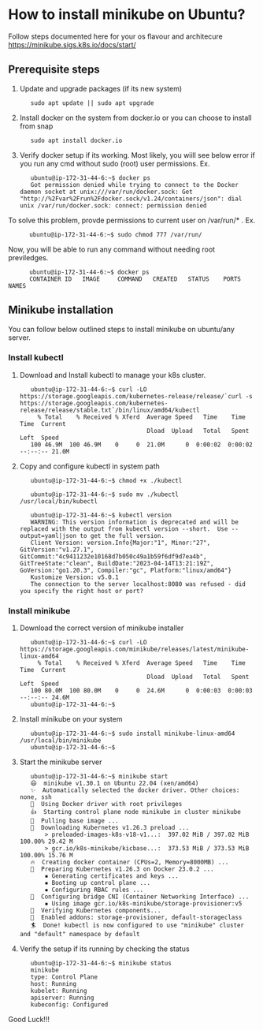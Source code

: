 # How to install minikube on Ubuntu?

Follow steps documented here for your os flavour and architecure</br>
https://minikube.sigs.k8s.io/docs/start/

## Prerequisite steps
1. Update and upgrade packages (if its new system)

          sudo apt update || sudo apt upgrade

2. Install docker on the system from docker.io or you can choose to install from snap
          
          sudo apt install docker.io

3. Verify docker setup if its working. 
Most likely, you wiill see below error if you run any cmd without sudo (root) user permissions. 
Ex.

          ubuntu@ip-172-31-44-6:~$ docker ps
          Got permission denied while trying to connect to the Docker daemon socket at unix:///var/run/docker.sock: Get "http://%2Fvar%2Frun%2Fdocker.sock/v1.24/containers/json": dial unix /var/run/docker.sock: connect: permission denied

To solve this problem, provde permissions to current user on /var/run/* .
Ex. 

          ubuntu@ip-172-31-44-6:~$ sudo chmod 777 /var/run/

Now, you will be able to run any command without needing root previledges. 

          ubuntu@ip-172-31-44-6:~$ docker ps
          CONTAINER ID   IMAGE     COMMAND   CREATED   STATUS    PORTS     NAMES

## Minikube installation
You can follow below outlined steps to install minikube on ubuntu/any server.

### Install kubectl
1. Download and Install kubectl to manage your k8s cluster.

          ubuntu@ip-172-31-44-6:~$ curl -LO https://storage.googleapis.com/kubernetes-release/release/`curl -s https://storage.googleapis.com/kubernetes-release/release/stable.txt`/bin/linux/amd64/kubectl
            % Total    % Received % Xferd  Average Speed   Time    Time     Time  Current
                                           Dload  Upload   Total   Spent    Left  Speed
          100 46.9M  100 46.9M    0     0  21.0M      0  0:00:02  0:00:02 --:--:-- 21.0M

2. Copy and configure kubectl in system path

          ubuntu@ip-172-31-44-6:~$ chmod +x ./kubectl

          ubuntu@ip-172-31-44-6:~$ sudo mv ./kubectl /usr/local/bin/kubectl

          ubuntu@ip-172-31-44-6:~$ kubectl version
          WARNING: This version information is deprecated and will be replaced with the output from kubectl version --short.  Use --output=yaml|json to get the full version.
          Client Version: version.Info{Major:"1", Minor:"27", GitVersion:"v1.27.1", GitCommit:"4c9411232e10168d7b050c49a1b59f6df9d7ea4b", GitTreeState:"clean", BuildDate:"2023-04-14T13:21:19Z", GoVersion:"go1.20.3", Compiler:"gc", Platform:"linux/amd64"}
          Kustomize Version: v5.0.1
          The connection to the server localhost:8080 was refused - did you specify the right host or port?

### Install minikube

1. Download the correct version of minikube installer

          ubuntu@ip-172-31-44-6:~$ curl -LO https://storage.googleapis.com/minikube/releases/latest/minikube-linux-amd64
            % Total    % Received % Xferd  Average Speed   Time    Time     Time  Current
                                           Dload  Upload   Total   Spent    Left  Speed
          100 80.0M  100 80.0M    0     0  24.6M      0  0:00:03  0:00:03 --:--:-- 24.6M
          ubuntu@ip-172-31-44-6:~$ 

2. Install minikube on your system

          ubuntu@ip-172-31-44-6:~$ sudo install minikube-linux-amd64 /usr/local/bin/minikube
          ubuntu@ip-172-31-44-6:~$ 

3. Start the minikube server

          ubuntu@ip-172-31-44-6:~$ minikube start
          😄  minikube v1.30.1 on Ubuntu 22.04 (xen/amd64)
          ✨  Automatically selected the docker driver. Other choices: none, ssh
          📌  Using Docker driver with root privileges
          👍  Starting control plane node minikube in cluster minikube
          🚜  Pulling base image ...
          💾  Downloading Kubernetes v1.26.3 preload ...
              > preloaded-images-k8s-v18-v1...:  397.02 MiB / 397.02 MiB  100.00% 29.42 M
              > gcr.io/k8s-minikube/kicbase...:  373.53 MiB / 373.53 MiB  100.00% 15.76 M
          🔥  Creating docker container (CPUs=2, Memory=8000MB) ...
          🐳  Preparing Kubernetes v1.26.3 on Docker 23.0.2 ...
              ▪ Generating certificates and keys ...
              ▪ Booting up control plane ...
              ▪ Configuring RBAC rules ...
          🔗  Configuring bridge CNI (Container Networking Interface) ...
              ▪ Using image gcr.io/k8s-minikube/storage-provisioner:v5
          🔎  Verifying Kubernetes components...
          🌟  Enabled addons: storage-provisioner, default-storageclass
          🏄  Done! kubectl is now configured to use "minikube" cluster and "default" namespace by default

4. Verify the setup if its running by checking the status

          ubuntu@ip-172-31-44-6:~$ minikube status
          minikube
          type: Control Plane
          host: Running
          kubelet: Running
          apiserver: Running
          kubeconfig: Configured

Good Luck!!!
